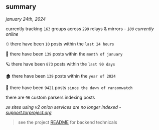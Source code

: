 
## summary
_january 24th, 2024_

currently tracking `163` groups across `299` relays & mirrors - _`100` currently online_

⏲ there have been `10` posts within the `last 24 hours`

🦈 there have been `139` posts within the `month of january`

🪐 there have been `873` posts within the `last 90 days`

🏚 there have been `139` posts within the `year of 2024`

🦕 there have been `9421` posts `since the dawn of ransomwatch`

there are `96` custom parsers indexing posts

_`20` sites using v2 onion services are no longer indexed - [support.torproject.org](https://support.torproject.org/onionservices/v2-deprecation/)_

> see the project [README](https://github.com/joshhighet/ransomwatch#ransomwatch--) for backend technicals
